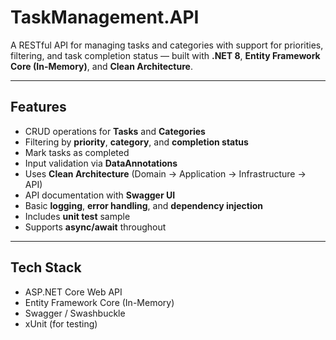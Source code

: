 # TaskManagement.API


A RESTful API for managing tasks and categories with support for priorities, filtering, and task completion status — built with **.NET 8**, **Entity Framework Core (In-Memory)**, and **Clean Architecture**.

---

## Features

- CRUD operations for **Tasks** and **Categories**
- Filtering by **priority**, **category**, and **completion status**
- Mark tasks as completed
- Input validation via **DataAnnotations**
- Uses **Clean Architecture** (Domain → Application → Infrastructure → API)
- API documentation with **Swagger UI**
- Basic **logging**, **error handling**, and **dependency injection**
- Includes **unit test** sample
- Supports **async/await** throughout

---

##  Tech Stack

- ASP.NET Core Web API
- Entity Framework Core (In-Memory)
- Swagger / Swashbuckle
- xUnit (for testing)